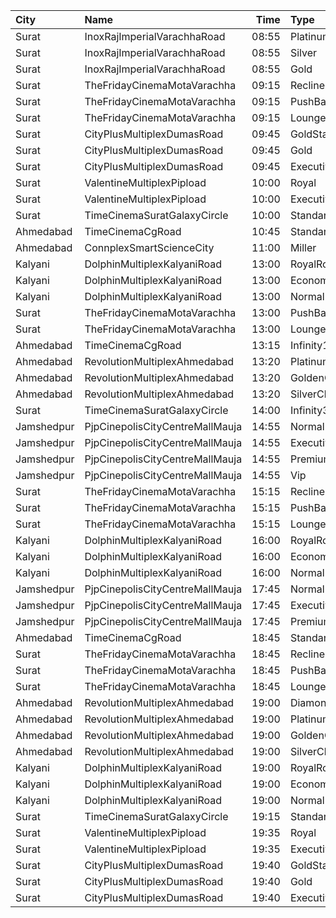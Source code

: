 | City       | Name                            |  Time | Type          |  Price | Capacity | Booked |
| :--------- | :------------------------------ | ----: | :------------ | -----: | -------: | -----: |
| Surat      | InoxRajImperialVarachhaRoad     | 08:55 | Platinum      |   112₹ |       42 |      0 |
| Surat      | InoxRajImperialVarachhaRoad     | 08:55 | Silver        |    70₹ |       30 |      0 |
| Surat      | InoxRajImperialVarachhaRoad     | 08:55 | Gold          |    90₹ |      112 |      0 |
| Surat      | TheFridayCinemaMotaVarachha     | 09:15 | Recliner      |   200₹ |       81 |      0 |
| Surat      | TheFridayCinemaMotaVarachha     | 09:15 | PushBackSeat  |   150₹ |       81 |      0 |
| Surat      | TheFridayCinemaMotaVarachha     | 09:15 | Lounger       |   150₹ |       81 |      0 |
| Surat      | CityPlusMultiplexDumasRoad      | 09:45 | GoldStar      |    80₹ |       10 |      0 |
| Surat      | CityPlusMultiplexDumasRoad      | 09:45 | Gold          |   100₹ |       10 |      0 |
| Surat      | CityPlusMultiplexDumasRoad      | 09:45 | Executive     |   300₹ |       10 |      0 |
| Surat      | ValentineMultiplexPipload       | 10:00 | Royal         |    90₹ |      194 |      0 |
| Surat      | ValentineMultiplexPipload       | 10:00 | Executive     |   110₹ |      237 |     29 |
| Surat      | TimeCinemaSuratGalaxyCircle     | 10:00 | Standard130   |   130₹ |       96 |      0 |
| Ahmedabad  | TimeCinemaCgRoad                | 10:45 | Standard180   |   180₹ |      108 |      8 |
| Ahmedabad  | ConnplexSmartScienceCity        | 11:00 | Miller        |   100₹ |      100 |      0 |
| Kalyani    | DolphinMultiplexKalyaniRoad     | 13:00 | RoyalRclnr    |   120₹ |        9 |      9 |
| Kalyani    | DolphinMultiplexKalyaniRoad     | 13:00 | Economy       |   100₹ |       60 |     60 |
| Kalyani    | DolphinMultiplexKalyaniRoad     | 13:00 | Normal        |   100₹ |       12 |      6 |
| Surat      | TheFridayCinemaMotaVarachha     | 13:00 | PushBackSeat  |   150₹ |      119 |      0 |
| Surat      | TheFridayCinemaMotaVarachha     | 13:00 | Lounger       |   150₹ |      119 |      0 |
| Ahmedabad  | TimeCinemaCgRoad                | 13:15 | Infinity1000  | 1,000₹ |       12 |      0 |
| Ahmedabad  | RevolutionMultiplexAhmedabad    | 13:20 | PlatinumClass |   180₹ |      100 |      0 |
| Ahmedabad  | RevolutionMultiplexAhmedabad    | 13:20 | GoldenClass   |   160₹ |      100 |      0 |
| Ahmedabad  | RevolutionMultiplexAhmedabad    | 13:20 | SilverClass   |   140₹ |      100 |      0 |
| Surat      | TimeCinemaSuratGalaxyCircle     | 14:00 | Infinity300   |   300₹ |       22 |      0 |
| Jamshedpur | PjpCinepolisCityCentreMallMauja | 14:55 | Normal        |   180₹ |       12 |      0 |
| Jamshedpur | PjpCinepolisCityCentreMallMauja | 14:55 | Executive     |   200₹ |       28 |      5 |
| Jamshedpur | PjpCinepolisCityCentreMallMauja | 14:55 | Premium       |   220₹ |       32 |      0 |
| Jamshedpur | PjpCinepolisCityCentreMallMauja | 14:55 | Vip           |   500₹ |        6 |      0 |
| Surat      | TheFridayCinemaMotaVarachha     | 15:15 | Recliner      |   200₹ |       81 |      0 |
| Surat      | TheFridayCinemaMotaVarachha     | 15:15 | PushBackSeat  |   150₹ |       81 |      0 |
| Surat      | TheFridayCinemaMotaVarachha     | 15:15 | Lounger       |   150₹ |       81 |      0 |
| Kalyani    | DolphinMultiplexKalyaniRoad     | 16:00 | RoyalRclnr    |   120₹ |        9 |      9 |
| Kalyani    | DolphinMultiplexKalyaniRoad     | 16:00 | Economy       |   100₹ |       60 |     60 |
| Kalyani    | DolphinMultiplexKalyaniRoad     | 16:00 | Normal        |   100₹ |       12 |      6 |
| Jamshedpur | PjpCinepolisCityCentreMallMauja | 17:45 | Normal        |   180₹ |       11 |      0 |
| Jamshedpur | PjpCinepolisCityCentreMallMauja | 17:45 | Executive     |   200₹ |       16 |      0 |
| Jamshedpur | PjpCinepolisCityCentreMallMauja | 17:45 | Premium       |   220₹ |       29 |      0 |
| Ahmedabad  | TimeCinemaCgRoad                | 18:45 | Standard260   |   260₹ |      108 |      8 |
| Surat      | TheFridayCinemaMotaVarachha     | 18:45 | Recliner      |   250₹ |       81 |      0 |
| Surat      | TheFridayCinemaMotaVarachha     | 18:45 | PushBackSeat  |   200₹ |       81 |      0 |
| Surat      | TheFridayCinemaMotaVarachha     | 18:45 | Lounger       |   200₹ |       81 |      0 |
| Ahmedabad  | RevolutionMultiplexAhmedabad    | 19:00 | Diamond       |   250₹ |      100 |      0 |
| Ahmedabad  | RevolutionMultiplexAhmedabad    | 19:00 | PlatinumClass |   180₹ |      100 |      0 |
| Ahmedabad  | RevolutionMultiplexAhmedabad    | 19:00 | GoldenClass   |   160₹ |      100 |      0 |
| Ahmedabad  | RevolutionMultiplexAhmedabad    | 19:00 | SilverClass   |   140₹ |      100 |      0 |
| Kalyani    | DolphinMultiplexKalyaniRoad     | 19:00 | RoyalRclnr    |   120₹ |        9 |      9 |
| Kalyani    | DolphinMultiplexKalyaniRoad     | 19:00 | Economy       |   100₹ |       60 |     60 |
| Kalyani    | DolphinMultiplexKalyaniRoad     | 19:00 | Normal        |   100₹ |       12 |      6 |
| Surat      | TimeCinemaSuratGalaxyCircle     | 19:15 | Standard220   |   220₹ |       96 |      0 |
| Surat      | ValentineMultiplexPipload       | 19:35 | Royal         |   160₹ |      105 |      0 |
| Surat      | ValentineMultiplexPipload       | 19:35 | Executive     |   180₹ |      130 |     20 |
| Surat      | CityPlusMultiplexDumasRoad      | 19:40 | GoldStar      |   140₹ |       10 |      0 |
| Surat      | CityPlusMultiplexDumasRoad      | 19:40 | Gold          |   160₹ |       10 |      0 |
| Surat      | CityPlusMultiplexDumasRoad      | 19:40 | Executive     |   300₹ |       10 |      0 |